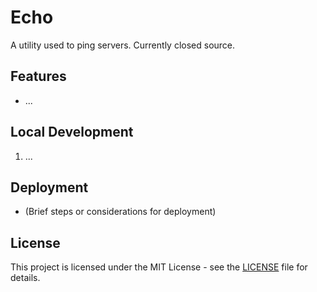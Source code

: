 # Echo

A utility used to ping servers. Currently closed source.

## Features

- ...

## Local Development

1. ...

## Deployment

- (Brief steps or considerations for deployment)

## License

This project is licensed under the MIT License - see the [LICENSE](https://github.com/BlueFoxHost/echo/blob/production/LICENSE) file for details.
